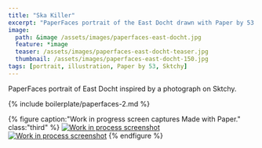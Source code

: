 ```yaml
---
title: "Ska Killer"
excerpt: "PaperFaces portrait of the East Docht drawn with Paper by 53 on an iPad."
image: 
  path: &image /assets/images/paperfaces-east-docht.jpg 
  feature: *image
  teaser: /assets/images/paperfaces-east-docht-teaser.jpg
  thumbnail: /assets/images/paperfaces-east-docht-150.jpg
tags: [portrait, illustration, Paper by 53, Sktchy]
---
```


PaperFaces portrait of East Docht inspired by a photograph on Sktchy.

{% include boilerplate/paperfaces-2.md %}

{% figure caption:"Work in progress screen captures Made with Paper." class:"third" %}
[![Work in process screenshot](/assets/images/paperfaces-east-docht-process-1-600.jpg)](/assets/images/paperfaces-east-docht-process-1-lg.jpg) [![Work in process screenshot](/assets/images/paperfaces-east-docht-process-2-600.jpg)](/assets/images/paperfaces-east-docht-process-2-lg.jpg)
{% endfigure %}
